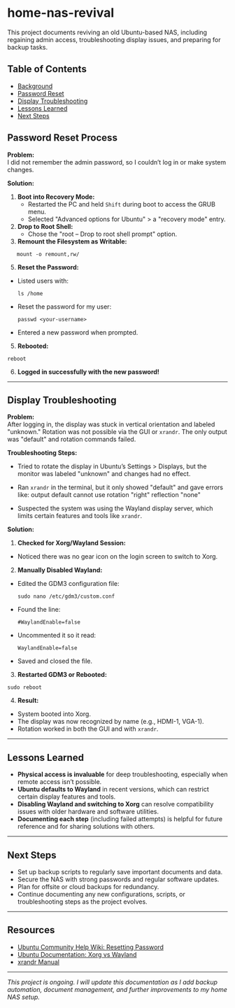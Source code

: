 # home-nas-revival
This project documents reviving an old Ubuntu-based NAS, including regaining admin access, 
troubleshooting display issues, and preparing for backup tasks.


## Table of Contents
- [Background](#background)
- [Password Reset](#password-reset)
- [Display Troubleshooting](#display-troubleshooting)
- [Lessons Learned](#lessons-learned)
- [Next Steps](#next-steps)

## Password Reset Process

**Problem:**  
I did not remember the admin password, so I couldn’t log in or make system changes.

**Solution:**  
1. **Boot into Recovery Mode:**
   - Restarted the PC and held `Shift` during boot to access the GRUB menu.
   - Selected "Advanced options for Ubuntu" > a "recovery mode" entry.
2. **Drop to Root Shell:**
   - Chose the "root – Drop to root shell prompt" option.
3. **Remount the Filesystem as Writable:**
```
   mount -o remount,rw/
```
5. **Reset the Password:**
- Listed users with:
  ```
  ls /home
  ```
- Reset the password for my user:
  ```
  passwd <your-username>
  ```
- Entered a new password when prompted.
5. **Rebooted:**
```
reboot
```
6. **Logged in successfully with the new password!**

---

## Display Troubleshooting

**Problem:**  
After logging in, the display was stuck in vertical orientation and labeled "unknown." Rotation was not possible via the GUI or `xrandr`. The only output was "default" and rotation commands failed.

**Troubleshooting Steps:**
- Tried to rotate the display in Ubuntu’s Settings > Displays, but the monitor was labeled "unknown" and changes had no effect.
- Ran `xrandr` in the terminal, but it only showed "default" and gave errors like:
output default cannot use rotation "right" reflection "none"

- Suspected the system was using the Wayland display server, which limits certain features and tools like `xrandr`.

**Solution:**  
1. **Checked for Xorg/Wayland Session:**
 - Noticed there was no gear icon on the login screen to switch to Xorg.
2. **Manually Disabled Wayland:**
 - Edited the GDM3 configuration file:
   ```
   sudo nano /etc/gdm3/custom.conf
   ```
 - Found the line:
   ```
   #WaylandEnable=false
   ```
 - Uncommented it so it read:
   ```
   WaylandEnable=false
   ```
 - Saved and closed the file.

3. **Restarted GDM3 or Rebooted:**
 ```
sudo reboot
```

4. **Result:**
- System booted into Xorg.
- The display was now recognized by name (e.g., HDMI-1, VGA-1).
- Rotation worked in both the GUI and with `xrandr`.

---

## Lessons Learned

- **Physical access is invaluable** for deep troubleshooting, especially when remote access isn’t possible.
- **Ubuntu defaults to Wayland** in recent versions, which can restrict certain display features and tools.
- **Disabling Wayland and switching to Xorg** can resolve compatibility issues with older hardware and software utilities.
- **Documenting each step** (including failed attempts) is helpful for future reference and for sharing solutions with others.

- ---

## Next Steps

- Set up backup scripts to regularly save important documents and data.
- Secure the NAS with strong passwords and regular software updates.
- Plan for offsite or cloud backups for redundancy.
- Continue documenting any new configurations, scripts, or troubleshooting steps as the project evolves.

---

## Resources

- [Ubuntu Community Help Wiki: Resetting Password](https://help.ubuntu.com/community/LostPassword)
- [Ubuntu Documentation: Xorg vs Wayland](https://wiki.ubuntu.com/Wayland)
- [xrandr Manual](https://www.x.org/releases/X11R7.6/doc/man/man1/xrandr.1.xhtml)

---

*This project is ongoing. I will update this documentation as I add backup automation, document management, and further improvements to my home NAS setup.*

